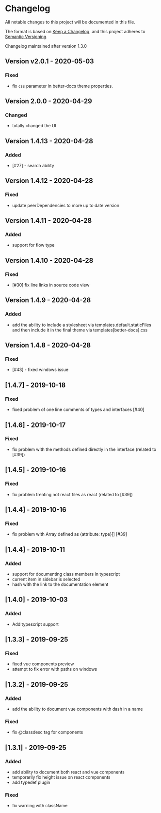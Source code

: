 # Changelog
All notable changes to this project will be documented in this file.

The format is based on [Keep a Changelog](https://keepachangelog.com/en/1.0.0/),
and this project adheres to [Semantic Versioning](https://semver.org/spec/v2.0.0.html).

Changelog maintained after version 1.3.0

## Version v2.0.1 - 2020-05-03

### Fixed

- fix `css` parameter in better-docs theme properties.

## Version 2.0.0 - 2020-04-29

### Changed

- totally changed the UI

## Version 1.4.13 - 2020-04-28

### Added

- [#27] - search ability

## Version 1.4.12 - 2020-04-28

### Fixed

- update peerDependencies to more up to date version

## Version 1.4.11 - 2020-04-28

### Added

- support for flow type

## Version 1.4.10 - 2020-04-28

### Fixed

- [#30] fix line links in source code view

## Version 1.4.9 - 2020-04-28

### Added

- add the ability to include a stylesheet via templates.default.staticFiles and then include it in the final theme via templates[better-docs].css

## Version 1.4.8 - 2020-04-28

### Fixed

- [#43] - fixed windows issue

## [1.4.7] - 2019-10-18

### Fixed

- fixed problem of one line comments of types and interfaces [#40]


## [1.4.6] - 2019-10-17

### Fixed

- fix problem with the methods defined directly in the interface (related to [#39])

## [1.4.5] - 2019-10-16

### Fixed

- fix problem treating not react files as react (related to [#39])

## [1.4.4] - 2019-10-16

### Fixed

- fix problem with Array defined as {attribute: type}[] [#39]

## [1.4.4] - 2019-10-11

### Added
- support for documenting class members in typescript
- current item in sidebar is selected
- hash with the link to the documentation element

## [1.4.0] - 2019-10-03

### Added
- Add typescript support

## [1.3.3] - 2019-09-25
### Fixed
- fixed vue components preview
- attempt to fix error with paths on windows

## [1.3.2] - 2019-09-25
### Added
- add the ability to document vue components with dash in a name
### Fixed
- fix @classdesc tag for components

## [1.3.1] - 2019-09-25
### Added
- add ability to document both react and vue components
- temporarily fix height issue on react components
- add typedef plugin
### Fixed
- fix warning with className